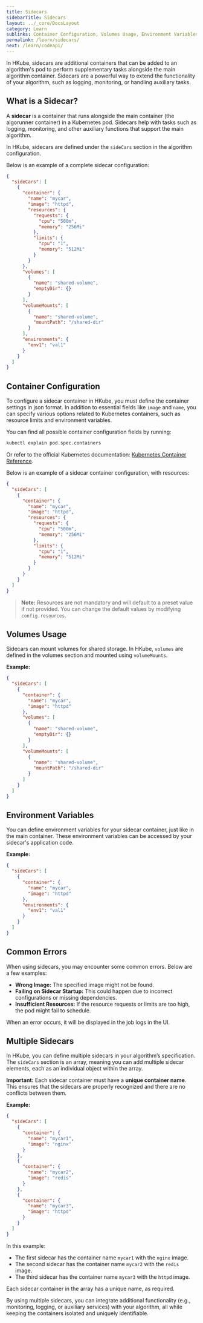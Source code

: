 ```yaml
---
title: Sidecars
sidebarTitle: Sidecars
layout: ../_core/DocsLayout
category: Learn
sublinks: Container Configuration, Volumes Usage, Environment Variables, Common Errors, Multiple Sidecars
permalink: /learn/sidecars/
next: /learn/codeapi/
---
```


In HKube, sidecars are additional containers that can be added to an algorithm's pod to perform supplementary tasks alongside the main algorithm container. Sidecars are a powerful way to extend the functionality of your algorithm, such as logging, monitoring, or handling auxiliary tasks.

## What is a Sidecar?

A **sidecar** is a container that runs alongside the main container (the algorunner container) in a Kubernetes pod. Sidecars help with tasks such as logging, monitoring, and other auxiliary functions that support the main algorithm.

In HKube, sidecars are defined under the `sideCars` section in the algorithm configuration.

Below is an example of a complete sidecar configuration:
```json
{
  "sideCars": [
    {
      "container": {
        "name": "mycar",
        "image": "httpd",
        "resources": {
          "requests": {
            "cpu": "500m",
            "memory": "256Mi"
          },
          "limits": {
            "cpu": "1",
            "memory": "512Mi"
          }
        }
      },
      "volumes": [
        {
          "name": "shared-volume",
          "emptyDir": {}
        }
      ],
      "volumeMounts": [
        {
          "name": "shared-volume",
          "mountPath": "/shared-dir"
        }
      ],
      "environments": {
        "env1": "val1"
      }
    }
  ]
}
```

## Container Configuration

To configure a sidecar container in HKube, you must define the container settings in json format. In addition to essential fields like `image` and `name`, you can specify various options related to Kubernetes containers, such as resource limits and environment variables.

You can find all possible container configuration fields by running:
```bash
kubectl explain pod.spec.containers
```
Or refer to the official Kubernetes documentation: [Kubernetes Container Reference](https://kubernetes.io/docs/reference/kubernetes-api/workload-resources/pod-v1/#Container).

Below is an example of a sidecar container configuration, with resources:
```json
{
  "sideCars": [
    {
      "container": {
        "name": "mycar",
        "image": "httpd",
        "resources": {
          "requests": {
            "cpu": "500m",
            "memory": "256Mi"
          },
          "limits": {
            "cpu": "1",
            "memory": "512Mi"
          }
        }
      }
    }
  ]
}
```
> **Note:** Resources are not mandatory and will default to a preset value if not provided. You can change the default values by modifying `config.resources`.

## Volumes Usage
Sidecars can mount volumes for shared storage. In HKube, `volumes` are defined in the volumes section and mounted using `volumeMounts`.

**Example:**
```json
{
  "sideCars": [
    {
      "container": {
        "name": "mycar",
        "image": "httpd"
      },
      "volumes": [
        {
          "name": "shared-volume",
          "emptyDir": {}
        }
      ],
      "volumeMounts": [
        {
          "name": "shared-volume",
          "mountPath": "/shared-dir"
        }
      ]
    }
  ]
}

```

## Environment Variables
You can define environment variables for your sidecar container, just like in the main container. These environment variables can be accessed by your sidecar's application code.

**Example:**
```json
{
  "sideCars": [
    {
      "container": {
        "name": "mycar",
        "image": "httpd"
      },
      "environments": {
        "env1": "val1"
      }
    }
  ]
}
```

## Common Errors
When using sidecars, you may encounter some common errors. Below are a few examples:

* **Wrong Image:** The specified image might not be found.
* **Failing on Sidecar Startup:** This could happen due to incorrect configurations or missing dependencies.
* **Insufficient Resources:** If the resource requests or limits are too high, the pod might fail to schedule.

When an error occurs, it will be displayed in the job logs in the UI.

## Multiple Sidecars
In HKube, you can define multiple sidecars in your algorithm’s specification. The `sideCars` section is an array, meaning you can add multiple sidecar elements, each as an individual object within the array.

**Important:** Each sidecar container must have a **unique container name**. This ensures that the sidecars are properly recognized and there are no conflicts between them.

**Example:**
```json
{
  "sideCars": [
    {
      "container": {
        "name": "mycar1",
        "image": "nginx"
      }
    },
    {
      "container": {
        "name": "mycar2",
        "image": "redis"
      }
    },
    {
      "container": {
        "name": "mycar3",
        "image": "httpd"
      }
    }
  ]
}
```
In this example:

* The first sidecar has the container name `mycar1` with the `nginx` image.
* The second sidecar has the container name `mycar2` with the `redis` image.
* The third sidecar has the container name `mycar3` with the `httpd` image.

Each sidecar container in the array has a unique name, as required.

By using multiple sidecars, you can integrate additional functionality (e.g., monitoring, logging, or auxiliary services) with your algorithm, all while keeping the containers isolated and uniquely identifiable.